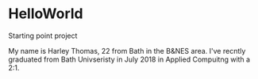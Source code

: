 # HelloWorld
Starting point project


My name is Harley Thomas, 22 from Bath in the B&NES area. I've recntly graduated from Bath Univseristy in July 2018 in Applied Compuitng 
with a 2:1.
